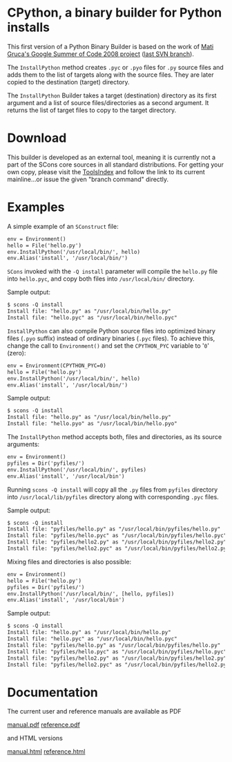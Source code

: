 # CPython, a binary builder for Python installs

This first version of a Python Binary Builder is based on the work of [Mati Gruca's Google Summer of Code 2008 project](http://www.scons.org/wiki/GSoC2008/MatiGruca) ([last SVN branch](http://scons.tigris.org/source/browse/scons/branches/py-builder/)). 

The `InstallPython` method creates `.pyc` or `.pyo` files for `.py` source files and adds them to the list of targets along with the source files. They are later copied to the destination (target) directory. 

The `InstallPython` Builder takes a target (destination) directory as its first argument and a list of source files/directories as a second argument. It returns the list of target files to copy to the target directory. 


# Download

This builder is developed as an external tool, meaning it is currently not a part of the SCons core sources in all standard distributions. For getting your own copy, please visit the [ToolsIndex](ToolsIndex) and follow the link to its current mainline...or issue the given "branch command" directly. 


# Examples

A simple example of an `SConstruct` file: 


```txt
env = Environment()
hello = File('hello.py')
env.InstallPython('/usr/local/bin/', hello)
env.Alias('install', '/usr/local/bin/')
```
`SCons` invoked with the `-Q install` parameter will compile the `hello.py` file into `hello.pyc`, and copy both files into `/usr/local/bin/` directory. 

Sample output: 


```txt
$ scons -Q install
Install file: "hello.py" as "/usr/local/bin/hello.py"
Install file: "hello.pyc" as "/usr/local/bin/hello.pyc"
```
`InstallPython` can also compile Python source files into optimized binary files (`.pyo` suffix) instead of ordinary binaries (`.pyc` files). To achieve this, change the call to `Environment()` and set the `CPYTHON_PYC` variable to '`0`' (zero): 


```txt
env = Environment(CPYTHON_PYC=0)
hello = File('hello.py')
env.InstallPython('/usr/local/bin/', hello)
env.Alias('install', '/usr/local/bin/')
```
Sample output: 


```txt
$ scons -Q install
Install file: "hello.py" as "/usr/local/bin/hello.py"
Install file: "hello.pyo" as "/usr/local/bin/hello.pyo"
```
The `InstallPython` method accepts both, files and directories, as its source arguments: 


```txt
env = Environment()
pyfiles = Dir('pyfiles/')
env.InstallPython('/usr/local/bin/', pyfiles)
env.Alias('install', '/usr/local/bin')
```
Running `scons -Q install` will copy all the `.py` files from `pyfiles` directory into `/usr/local/lib/pyfiles` directory along with corresponding `.pyc` files. 

Sample output: 


```txt
$ scons -Q install
Install file: "pyfiles/hello.py" as "/usr/local/bin/pyfiles/hello.py"
Install file: "pyfiles/hello.pyc" as "/usr/local/bin/pyfiles/hello.pyc"
Install file: "pyfiles/hello2.py" as "/usr/local/bin/pyfiles/hello2.py"
Install file: "pyfiles/hello2.pyc" as "/usr/local/bin/pyfiles/hello2.pyc"
```
Mixing files and directories is also possible: 


```txt
env = Environment()
hello = File('hello.py')
pyfiles = Dir('pyfiles/')
env.InstallPython('/usr/local/bin/', [hello, pyfiles])
env.Alias('install', '/usr/local/bin')
```
Sample output: 


```txt
$ scons -Q install
Install file: "hello.py" as "/usr/local/bin/hello.py"
Install file: "hello.pyc" as "/usr/local/bin/hello.pyc"
Install file: "pyfiles/hello.py" as "/usr/local/bin/pyfiles/hello.py"
Install file: "pyfiles/hello.pyc" as "/usr/local/bin/pyfiles/hello.pyc"
Install file: "pyfiles/hello2.py" as "/usr/local/bin/pyfiles/hello2.py"
Install file: "pyfiles/hello2.pyc" as "/usr/local/bin/pyfiles/hello2.pyc"
```

# Documentation

The current user and reference manuals are available as PDF 

[manual.pdf](manual.pdf) [reference.pdf](reference.pdf) 

and HTML versions 

[manual.html](manual.html) [reference.html](reference.html) 